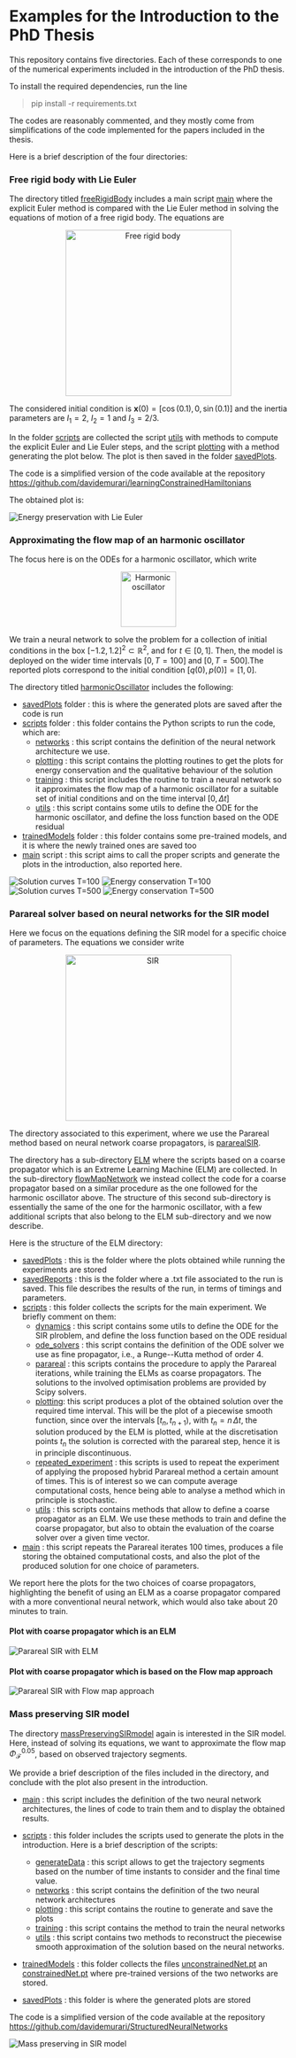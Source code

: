 # Examples for the Introduction to the PhD Thesis

This repository contains five directories. Each of these corresponds to one of the numerical experiments included in the introduction of the PhD thesis. 

To install the required dependencies, run the line
> pip install -r requirements.txt

The codes are reasonably commented, and they mostly come from simplifications of the code implemented for the papers included in the thesis. 

Here is a brief description of the four directories:
  
### Free rigid body with Lie Euler

The directory titled [freeRigidBody](freeRigidBody) includes a main script [main](freeRigidBody/main.py) where the explicit Euler method is compared with the Lie Euler method in solving the equations of motion of a free rigid body. The equations are

<p style="text-align: center"><img src="plotsIntroduction/freeRigidBody.png" alt="Free rigid body" style="width:300px;"/>


The considered initial condition is $\mathbf{x}(0) = [\cos{(0.1)},0,\sin{(0.1)}]$ and the inertia parameters are $I_1=2$, $I_2=1$ and $I_3=2/3$.

In the folder [scripts](freeRigidBody/scripts/) are collected the script [utils](freeRigidBody/scripts/utils.py) with methods to compute the explicit Euler and Lie Euler steps, and the script [plotting](freeRigidBody/scripts/plotting.py) with a method generating the plot below. The plot is then saved in the folder [savedPlots](https://github.com/davidemurari/examplesIntroduction/blob/main/freeRigidBody/savedPlots).

The code is a simplified version of the code available at the repository https://github.com/davidemurari/learningConstrainedHamiltonians

The obtained plot is:

![Energy preservation with Lie Euler](plotsIntroduction/EnergyPreservation.png)



### Approximating the flow map of an harmonic oscillator

The focus here is on the ODEs for a harmonic oscillator, which write

<p style="text-align: center"><img src="plotsIntroduction/oscillator.png" alt="Harmonic oscillator" style="width:100px;"/>

We train a neural network to solve the problem for a collection of initial conditions in the box $[-1.2,1.2]^2\subset\mathbb{R}^2$, and for $t\in [0,1]$. Then, the model is deployed on the wider time intervals $[0,T=100]$ and $[0,T=500]$.The reported plots correspond to the initial condition $[q(0),p(0)]=[1,0]$.

The directory titled [harmonicOscillator](harmonicOscillator) includes the following:
- [savedPlots](https://github.com/davidemurari/examplesIntroduction/tree/harmonicOscillator/savedPlots) folder : this is where the generated plots are saved after the code is run
- [scripts](https://github.com/davidemurari/examplesIntroduction/tree/harmonicOscillator/scripts) folder : this folder contains the Python scripts to run the code, which are:
    - [networks](https://github.com/davidemurari/examplesIntroduction/tree/harmonicOscillator/scripts/networks.py) : this script contains the definition of the neural network architecture we use.
    - [plotting](https://github.com/davidemurari/examplesIntroduction/tree/harmonicOscillator/scripts/plotting.py) : this script contains the plotting routines to get the plots for energy conservation and the qualitative behaviour of the solution
    - [training](https://github.com/davidemurari/examplesIntroduction/tree/harmonicOscillator/scripts/training.py) : this script includes the routine to train a neural network so it approximates the flow map of a harmonic oscillator for a suitable set of initial conditions and on the time interval $[0,\Delta t]$
    - [utils](https://github.com/davidemurari/examplesIntroduction/tree/harmonicOscillator/scripts/utils.py) : this script contains some utils to define the ODE for the harmonic oscillator, and define the loss function based on the ODE residual
- [trainedModels](https://github.com/davidemurari/examplesIntroduction/tree/harmonicOscillator/trainedModels) folder : this folder contains some pre-trained models, and it is where the newly trained ones are saved too
- [main](https://github.com/davidemurari/examplesIntroduction/tree/harmonicOscillator/main.py) script : this script aims to call the proper scripts and generate the plots in the introduction, also reported here.

![Solution curves T=100](plotsIntroduction/solution_curves_T100.png)
![Energy conservation T=100](plotsIntroduction/energy_variation_T100.png)
![Solution curves T=500](plotsIntroduction/solution_curves_T500.png)
![Energy conservation T=500](plotsIntroduction/energy_variation_T500.png)

### Parareal solver based on neural networks for the SIR model

Here we focus on the equations defining the SIR model for a specific choice of parameters. The equations we consider write

<p style="text-align: center"><img src="plotsIntroduction/sir.png" alt="SIR" style="width:300px;"/>

The directory associated to this experiment, where we use the Parareal method based on neural network coarse propagators, is [pararealSIR](pararealSIR). 

The directory has a sub-directory [ELM](pararealSIR/ELM/) where the scripts based on a coarse propagator which is an Extreme Learning Machine (ELM) are collected. In the sub-directory [flowMapNetwork](pararealSIR/flowMapNetwork/) we instead collect the code for a coarse propagator based on a similar procedure as the one followed for the harmonic oscillator above. The structure of this second sub-directory is essentially the same of the one for the harmonic oscillator, with a few additional scripts that also belong to the ELM sub-directory and we now describe.

Here is the structure of the ELM directory:
- [savedPlots](https://github.com/davidemurari/examplesIntroduction/tree/pararealSIR/ELM/savedPlots/) : this is the folder where the plots obtained while running the experiments are stored
- [savedReports](https://github.com/davidemurari/examplesIntroduction/tree/pararealSIR/ELM/savedReports/) : this is the folder where a .txt file associated to the run is saved. This file describes the results of the run, in terms of timings and parameters.
- [scripts](https://github.com/davidemurari/examplesIntroduction/tree/pararealSIR/ELM/scripts/) : this folder collects the scripts for the main experiment. We briefly comment on them:
    - [dynamics](https://github.com/davidemurari/examplesIntroduction/tree/pararealSIR/ELM/scripts/dynamics.py) : this script contains some utils to define the ODE for the SIR plroblem, and define the loss function based on the ODE residual
    - [ode_solvers](https://github.com/davidemurari/examplesIntroduction/tree/pararealSIR/ELM/scripts/ode_solvers.py) : this script contains the definition of the ODE solver we use as fine propagator, i.e., a Runge--Kutta method of order 4.
    - [parareal](https://github.com/davidemurari/examplesIntroduction/tree/pararealSIR/ELM/scripts/parareal.py) : this scripts contains the procedure to apply the Parareal iterations, while training the ELMs as coarse propagators. The solutions to the involved optimisation problems are provided by Scipy solvers.
    - [plotting](https://github.com/davidemurari/examplesIntroduction/tree/pararealSIR/ELM/scripts/plotting.py): this script produces a plot of the obtained solution over the required time interval. This will be the plot of a piecewise smooth function, since over the intervals $[t_n,t_{n+1})$, with $t_n=n\,\Delta t$, the solution produced by the ELM is plotted, while at the discretisation points $t_n$ the solution is corrected with the parareal step, hence it is in principle discontinuous.
    - [repeated_experiment](https://github.com/davidemurari/examplesIntroduction/tree/pararealSIR/ELM/scripts/repeated_experiments.py) : this scripts is used to repeat the experiment of applying the proposed hybrid Parareal method a certain amount of times. This is of interest so we can compute average computational costs, hence being able to analyse a method which in principle is stochastic.
    - [utils](https://github.com/davidemurari/examplesIntroduction/tree/pararealSIR/ELM/scripts/utils.py) : this scripts contains methods that allow to define a coarse propagator as an ELM. We use these methods to train and define the coarse propagator, but also to obtain the evaluation of the coarse solver over a given time vector.
- [main](https://github.com/davidemurari/examplesIntroduction/blob/main/pararealSIR/ELM/main.py) : this script repeats the Parareal iterates 100 times, produces a file storing the obtained computational costs, and also the plot of the produced solution for one choice of parameters.

We report here the plots for the two choices of coarse propagators, highlighting the benefit of using an ELM as a coarse propagator compared with a more conventional neural network, which would also take about 20 minutes to train.

#### Plot with coarse propagator which is an ELM
![Parareal SIR with ELM](plotsIntroduction/ELM_pararealPlot_SIR.png)
#### Plot with coarse propagator which is based on the Flow map approach
![Parareal SIR with Flow map approach](plotsIntroduction/FLOW_pararealPlot_SIR.png)


### Mass preserving SIR model

The directory [massPreservingSIRmodel](/../../davidemurari/examplesIntroduction/tree/main/massPreservingSIRmodel) again is interested in the SIR model. Here, instead of solving its equations, we want to approximate the flow map $\Phi_{\mathcal{F}}^{0.05}$, based on observed trajectory segments.

We provide a brief description of the files included in the directory, and conclude with the plot also present in the introduction.

- [main](https://github.com/davidemurari/examplesIntroduction/davidemurari/examplesIntroduction/tree/main/massPreservingSIRmodel/main.py) : this script includes the definition of the two neural network architectures, the lines of code to train them and to display the obtained results. 

- [scripts](/../../davidemurari/examplesIntroduction/tree/main/massPreservingSIRmodel/scripts/) : this folder includes the scripts used to generate the plots in the introduction. Here is a brief description of the scripts:
    - [generateData](/../../davidemurari/examplesIntroduction/tree/main/massPreservingSIRmodel/scripts/generateData.py) : this script allows to get the trajectory segments based on the number of time instants to consider and the final time value.
    - [networks](/../../davidemurari/examplesIntroduction/tree/main/massPreservingSIRmodel/scripts/training.py) : this script contains the definition of the two neural network architectures
    - [plotting](/../../davidemurari/examplesIntroduction/tree/main/massPreservingSIRmodel/scripts/plotting.py) : this script contains the routine to generate and save the plots
    - [training](/../../davidemurari/examplesIntroduction/tree/main/massPreservingSIRmodel/scripts/training.py) : this script contains the method to train the neural networks
    - [utils](/../../davidemurari/examplesIntroduction/tree/main/massPreservingSIRmodel/scripts/utils.py) : this script contains two methods to reconstruct the piecewise smooth approximation of the solution based on the neural networks.
- [trainedModels](/../../davidemurari/examplesIntroduction/tree/main/massPreservingSIRmodel/trainedModels/) : this folder collects the files [unconstrainedNet.pt](/../../davidemurari/examplesIntroduction/tree/main/massPreservingSIRmodel/trainedModels/unconstrainedNet.pt) an [constrainedNet.pt](/../../davidemurari/examplesIntroduction/tree/main/massPreservingSIRmodel/trainedModels/constrainedNet.pt) where pre-trained versions of the two networks are stored.
- [savedPlots](/../../davidemurari/examplesIntroduction/tree/main/massPreservingSIRmodel/savedPlots/) : this folder is where the generated plots are stored

The code is a simplified version of the code available at the repository https://github.com/davidemurari/StructuredNeuralNetworks 

![Mass preserving in SIR model](plotsIntroduction/plotSIR_PINN.png)
